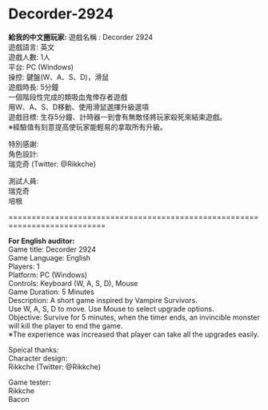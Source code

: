 # Decorder-2924
  **給我的中文圈玩家:**
遊戲名稱 : Decorder 2924  
遊戲語言: 英文  
遊戲人數: 1人  
平台: PC (Windows)  
操控: 鍵盤(W、A、S、D)，滑鼠  
遊戲時長: 5分鐘  
一個階段性完成的類吸血鬼倖存者遊戲  
用W、A、S、D移動、使用滑鼠選擇升級選項  
遊戲目標: 生存5分鐘、計時器一到會有無敵怪將玩家殺死來結束遊戲。  
※經驗值有刻意提高使玩家能輕易的拿取所有升級。  

  
特別感謝:  
角色設計:   
瑞克奇  (Twitter: @Rikkche)  

測試人員:   
瑞克奇   
培根      

  ===========================================================================  

  **For English auditor:**  
Game title: Decorder 2924  
Game Language: English  
Players: 1  
Platform: PC (Windows)  
Controls: Keyboard (W, A, S, D), Mouse  
Game Duration: 5 Minutes  
Description: A short game inspired by Vampire Survivors.  
Use W, A, S, D to move. Use Mouse to select upgrade options.  
Objective: Survive for 5 minutes, when the timer ends, an invincible monster will kill the player to end the game.  
※The experience was increased that player can take all the upgrades easily.  

Speical thanks:  
Character design:   
Rikkche  (Twitter: @Rikkche)  
  
Game tester:   
Rikkche    
Bacon    
